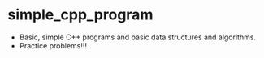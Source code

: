 # simple_cpp_program
<ul><li>Basic, simple C++ programs and basic data structures and algorithms.</li>
<li>Practice problems!!!</li></ul>
